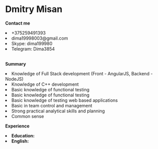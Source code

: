  <h1>Dmitry Misan</h1>
 <p><strong>Contact me</strong></p>
 <li>+375259491393</li>
 <li>dima19998003@gmail.com</li>
 <li>Skype: dima199980</li>
 <li>Telegram: Dima3854</li><br>
 
 <p><strong>Summary</strong></p>
 <li>Knowledge of Full Stack development (Front - AngularJS, Backend - NodeJS)</li>
 <li>Knowledge of C++ development</li>
 <li>Basic knowledge of functional testing</li>
 <li>Basic knowledge of functional testing</li>
 <li>Basic knowledge of testing web based applications</li>
 <li>Basic in team control and management</li>
 <li>Strong practical analytical skills and planning</li>
 <li>Common sense</li> 
 <p><strong>Experience</strong></p>
 <li><strong>Education:</strong></li>
 <li><strong>English:</strong></li>
